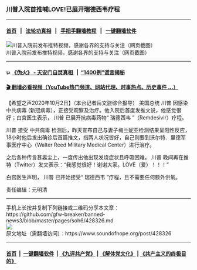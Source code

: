 ### 川普入院首推喊LOVE!已展开瑞德西韦疗程 
------------------------

#### [首页](https://github.com/gfw-breaker/banned-news3/blob/master/README.md) &nbsp;&nbsp;|&nbsp;&nbsp; [法轮功真相](https://github.com/begood0513/basic/blob/master/README.md)  &nbsp;&nbsp;|&nbsp;&nbsp; [手把手翻墙教程](https://github.com/gfw-breaker/guides/wiki)  &nbsp;&nbsp;|&nbsp;&nbsp; [一键翻墙软件](https://github.com/gfw-breaker/nogfw/blob/master/README.md)  



<div><img alt="川普入院前发布推特视频，感谢各界的支持与关注（网页截图）" src="https://img.soundofhope.org/2020-10/sharedscre2222enshot-1601680389696.jpg"/>
<br/><figcaption class="caption">
 川普入院前发布推特视频，感谢各界的支持与关注（网页截图）
</figcaption></div><hr/>

#### 💥 [《伪火》 - 天安门自焚真相 ](http://158.247.195.190:10000/videos/blog/weihuo.html)&nbsp; |&nbsp; [“1400例”谎言揭秘  ](http://158.247.195.190:10000/videos/blog/jiexi1400.html)

#### [ 🎬  翻墙必看视频（YouTube热门频道、网站代理、时事热点、历史事件 ...）](https://github.com/gfw-breaker/links/blob/master/banned.md)

<div><div class="Content__Wrapper sc-1bvya0-0 grZQxZ">
 <p class="meta-top">
  <span class="meta">
   【希望之声2020年10月2日】（本台记者岳文骁综合报导）
  </span>
  美国总统
  <ok href="/term/1041">
   川普
  </ok>
  因感染
  <ok href="/term/248971">
   中共病毒
  </ok>
  (新冠病毒），正接受观察及治疗。他入院后首度发推文说，他感觉很好；白宫医生表示，
  <ok href="/term/1041">
   川普
  </ok>
  已展开抗病毒药物“
  <ok href="/term/225718">
   瑞德西韦
  </ok>
  ”（Remdesivir）疗程。
 </p>
 <p>
  <ok href="/term/1041">
   川普
  </ok>
  接受
  <ok href="/term/248971">
   中共病毒
  </ok>
  检测后，昨天宣布自己与妻子梅兰妮亚检测结果呈阳性反应，18小时他后发出确诊后首篇推文，指两人状况皆好，自己则要到沃尔特．里德军事医疗中心（Walter Reed Military Medical Center）进行治疗。
 </p>
 <p>
  之后各种传言甚嚣尘上，一度传出他出现发烧症状且呼吸困难。
  <ok href="/term/1041">
   川普
  </ok>
  晚间再在推特（Twitter）发文表示：“我感觉很好！谢谢大家。LOVE（爱）！！！”
 </p>
 <div class="soh-embed">
  <div class="soh-embed-inner">
   <div class="iframely-embed" style="max-width: 550px;">
    <div class="iframely-responsive">
    </div>
   </div>
  </div>
 </div>
 <p>
  白宫医生声明，
  <ok href="/term/1041">
   川普
  </ok>
  已开始接受“
  <ok href="/term/225718">
   瑞德西韦
  </ok>
  ”疗程，且不需要任何额外供氧。
 </p>
 <p class="meta-btm">
  责任编辑：元明清
 </p>
</div>
</div>
<hr/>
手机上长按并复制下列链接或二维码分享本文章：<br/>
https://github.com/gfw-breaker/banned-news3/blob/master/pages/soh6/428326.md <br/>
<a href='https://github.com/gfw-breaker/banned-news3/blob/master/pages/soh6/428326.md'><img src='https://github.com/gfw-breaker/banned-news3/blob/master/pages/soh6/428326.md.png'/></a> <br/>
原文地址（需翻墙访问）：https://www.soundofhope.org/post/428326


------------------------
#### [首页](https://github.com/gfw-breaker/banned-news3/blob/master/README.md) &nbsp;|&nbsp; [一键翻墙软件](https://github.com/gfw-breaker/nogfw/blob/master/README.md) &nbsp;| [《九评共产党》](https://github.com/gfw-breaker/9ping.md/blob/master/README.md#九评之一评共产党是什么) | [《解体党文化》](https://github.com/gfw-breaker/jtdwh.md/blob/master/README.md) | [《共产主义的终极目的》](https://github.com/gfw-breaker/gczydzjmd.md/blob/master/README.md)


<img src='http://gfw-breaker.win/banned-news3/pages/soh6/428326.md' width='0px' height='0px'/>